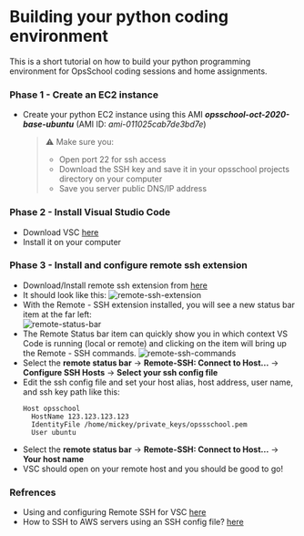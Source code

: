 # Building your python coding environment 

This is a short tutorial on how to build your python programming environment for OpsSchool coding sessions and home assignments. 

### Phase 1 - Create an EC2 instance
- Create your python EC2 instance using this AMI **_opsschool-oct-2020-base-ubuntu_** (AMI ID: *ami-011025cab7de3bd7e*)
    > ⚠️ Make sure you:
    >  - Open port 22 for ssh access
    >  - Download the SSH key and save it in your opsschool projects directory on your computer
    >  - Save you server public DNS/IP address

### Phase 2 - Install Visual Studio Code 
- Download VSC [here](https://code.visualstudio.com/Download)
- Install it on your computer

### Phase 3 - Install and configure remote ssh extension
- Download/Install remote ssh extension from [here](https://marketplace.visualstudio.com/items?itemName=ms-vscode-remote.remote-ssh)
- It should look like this: 
  ![](https://code.visualstudio.com/assets/docs/remote/ssh-tutorial/remote-ssh-extension.png "remote-ssh-extension")
- With the Remote - SSH extension installed, you will see a new status bar item at the far left:  
![](https://code.visualstudio.com/assets/docs/remote/ssh-tutorial/remote-status-bar.png "remote-status-bar")
- The Remote Status bar item can quickly show you in which context VS Code is running (local or remote) and clicking on the item will bring up the Remote - SSH commands.
  ![](https://code.visualstudio.com/assets/docs/remote/ssh-tutorial/remote-ssh-commands.png "remote-ssh-commands")
- Select the **remote status bar** -> **Remote-SSH: Connect to Host...** -> **Configure SSH Hosts** -> **Select your ssh config file**
- Edit the ssh config file and set your host alias, host address, user name, and ssh key path like this:
    ```
    Host opsschool
      HostName 123.123.123.123
      IdentityFile /home/mickey/private_keys/opssschool.pem
      User ubuntu
    ```
- Select the **remote status bar** -> **Remote-SSH: Connect to Host...** -> **Your host name**
- VSC should open on your remote host and you should be good to go! 

### Refrences
- Using and configuring Remote SSH for VSC [here](https://code.visualstudio.com/docs/remote/ssh-tutorial)
- How to SSH to AWS servers using an SSH config file? [here](https://codingfundas.com/ssh-to-aws-servers-using-an-ssh-config-file/index.html)
 
